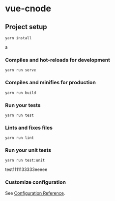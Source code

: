 # vue-cnode

## Project setup
```
yarn install
```
a
### Compiles and hot-reloads for development
```
yarn run serve
```

### Compiles and minifies for production
```
yarn run build
```

### Run your tests
```
yarn run test
```

### Lints and fixes files
```
yarn run lint
```

### Run your unit tests
```
yarn run test:unit
```
test1111133333eeeee
### Customize configuration
See [Configuration Reference](https://cli.vuejs.org/config/).
